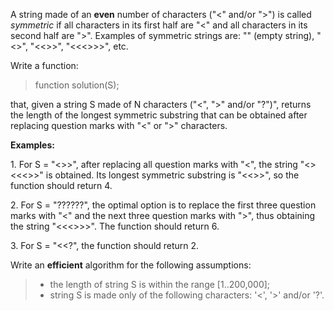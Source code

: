 A string made of an **even** number of characters ("<" and/or "\>") is called _symmetric_ if all characters in its first half are "<" and all characters in its second half are "\>". Examples of symmetric strings are: "" (empty string), "<>", "<<>>", "<<<>>>", etc.

Write a function:

> function solution(S);

that, given a string S made of N characters ("<", "\>" and/or "?")", returns the length of the longest symmetric substring that can be obtained after replacing question marks with "<" or "\>" characters.

**Examples:**

1\. For S = "<><??>>", after replacing all question marks with "<", the string "<><<<>>" is obtained. Its longest symmetric substring is "<<>>", so the function should return 4.

2\. For S = "??????", the optimal option is to replace the first three question marks with "<" and the next three question marks with "\>", thus obtaining the string "<<<>>>". The function should return 6.

3\. For S = "<<?", the function should return 2.

Write an ****efficient**** algorithm for the following assumptions:

> *   the length of string S is within the range \[1..200,000\];
> *   string S is made only of the following characters: '<', '\>' and/or '?'.
